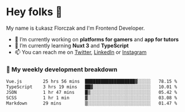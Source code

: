 # Hey folks 👋

My name is Łukasz Florczak and I'm Frontend Developer. 

- 🔭 I’m currently working on **platforms for gamers** and **app for tutors**
- 🌱 I’m currently learning **Nuxt 3** and **TypeScript**
- 📫 You can reach me on [Twitter](https://twitter.com/lukaszflorczak), [LinkedIn](https://pl.linkedin.com/in/lukasz-florczak) or [Instagram](https://instagram.com/lukaszflorczak)


### 🧮 My weekly development breakdown

<!--START_SECTION:waka-->

```txt
Vue.js        25 hrs 56 mins  ███████████████████▓░░░░░   78.15 %
TypeScript    3 hrs 19 mins   ██▓░░░░░░░░░░░░░░░░░░░░░░   10.01 %
JSON          1 hr 47 mins    █▒░░░░░░░░░░░░░░░░░░░░░░░   05.42 %
SCSS          1 hr 1 min      ▓░░░░░░░░░░░░░░░░░░░░░░░░   03.08 %
Markdown      29 mins         ▒░░░░░░░░░░░░░░░░░░░░░░░░   01.47 %
```

<!--END_SECTION:waka-->

<!--
**lukaszflorczak/lukaszflorczak** is a ✨ _special_ ✨ repository because its `README.md` (this file) appears on your GitHub profile.

Here are some ideas to get you started:

- 🔭 I’m currently working on ...
- 🌱 I’m currently learning ...
- 👯 I’m looking to collaborate on ...
- 🤔 I’m looking for help with ...
- 💬 Ask me about ...
- 📫 How to reach me: ...
- 😄 Pronouns: ...
- ⚡ Fun fact: ...
-->
